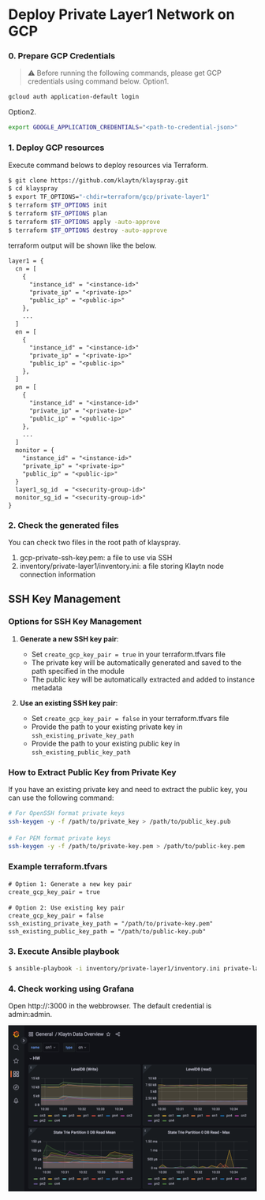 # Deploy Private Layer1 Network on GCP

### 0. Prepare GCP Credentials
> :warning: Before running the following commands, please get GCP credentials using command below.
Option1.
```bash
gcloud auth application-default login
```
Option2.
```bash
export GOOGLE_APPLICATION_CREDENTIALS="<path-to-credential-json>"
```

### 1. Deploy GCP resources
Execute command belows to deploy resources via Terraform.
```bash
$ git clone https://github.com/klaytn/klayspray.git
$ cd klayspray
$ export TF_OPTIONS="-chdir=terraform/gcp/private-layer1"
$ terraform $TF_OPTIONS init
$ terraform $TF_OPTIONS plan
$ terraform $TF_OPTIONS apply -auto-approve
$ terraform $TF_OPTIONS destroy -auto-approve
```

terraform output will be shown like the below.
```hcl
layer1 = {
  cn = [
    {
      "instance_id" = "<instance-id>"
      "private_ip" = "<private-ip>"
      "public_ip" = "<public-ip>"
    },
    ...
  ]
  en = [
    {
      "instance_id" = "<instance-id>"
      "private_ip" = "<private-ip>"
      "public_ip" = "<public-ip>"
    },
  ]
  pn = [
    {
      "instance_id" = "<instance-id>"
      "private_ip" = "<private-ip>"
      "public_ip" = "<public-ip>"
    },
    ...
  ]
  monitor = {
    "instance_id" = "<instance-id>"
    "private_ip" = "<private-ip>"
    "public_ip" = "<public-ip>"
  }
  layer1_sg_id  = "<security-group-id>"
  monitor_sg_id = "<security-group-id>"
}
```

### 2. Check the generated files
You can check two files in the root path of klayspray.
1. gcp-private-ssh-key.pem: a file to use via SSH
2. inventory/private-layer1/inventory.ini: a file storing Klaytn node connection information

## SSH Key Management

### Options for SSH Key Management

1. **Generate a new SSH key pair**:
   - Set `create_gcp_key_pair = true` in your terraform.tfvars file
   - The private key will be automatically generated and saved to the path specified in the module
   - The public key will be automatically extracted and added to instance metadata

2. **Use an existing SSH key pair**:
   - Set `create_gcp_key_pair = false` in your terraform.tfvars file
   - Provide the path to your existing private key in `ssh_existing_private_key_path`
   - Provide the path to your existing public key in `ssh_existing_public_key_path`

### How to Extract Public Key from Private Key

If you have an existing private key and need to extract the public key, you can use the following command:

```bash
# For OpenSSH format private keys
ssh-keygen -y -f /path/to/private_key > /path/to/public_key.pub

# For PEM format private keys
ssh-keygen -y -f /path/to/private-key.pem > /path/to/public-key.pem
```

### Example terraform.tfvars

```hcl
# Option 1: Generate a new key pair
create_gcp_key_pair = true

# Option 2: Use existing key pair
create_gcp_key_pair = false
ssh_existing_private_key_path = "/path/to/private-key.pem"
ssh_existing_public_key_path = "/path/to/public-key.pub"
```

### 3. Execute Ansible playbook
```bash
$ ansible-playbook -i inventory/private-layer1/inventory.ini private-layer1.yaml
```

### 4. Check working using Grafana
Open http://<monitor-public-ip>:3000 in the webbrowser. The default credential is admin:admin.

![Image](docs/img/grafana.png?raw=true)

